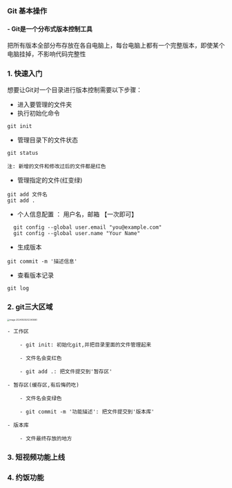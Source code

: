 ### Git 基本操作

#### -  Git是一个分布式版本控制工具

把所有版本全部分布存放在各自电脑上，每台电脑上都有一个完整版本，即使某个电脑挂掉，不影响代码完整性

### 1. 快速入门

想要让Git对一个目录进行版本控制需要以下步骤：

- 进入要管理的文件夹
- 执行初始化命令

```
git init
```

- 管理目录下的文件状态

```
git status

注: 新增的文件和修改过后的文件都是红色
```

- 管理指定的文件(红变绿)

```
git add 文件名
git add .
```

- 个人信息配置 ： 用户名，邮箱 【一次即可】

```
  git config --global user.email "you@example.com"
  git config --global user.name "Your Name"
```

- 生成版本

```
git commit -m '描述信息'
```

- 查看版本记录

```
git log
```

### 2. git三大区域

<img src="C:\Users\Administrator\AppData\Roaming\Typora\typora-user-images\image-20240929202340880.png" alt="image-20240929202340880" style="zoom:33%;" />



```
- 工作区

    - git init: 初始化git,并把目录里面的文件管理起来

    - 文件名会变红色

    - git add .: 把文件提交到'暂存区'

- 暂存区(缓存区,有后悔药吃)

    - 文件名会变绿色

    - git commit -m '功能描述': 把文件提交到'版本库'

- 版本库

    - 文件最终存放的地方
```



### 3. 短视频功能上线





### 4. 约饭功能













